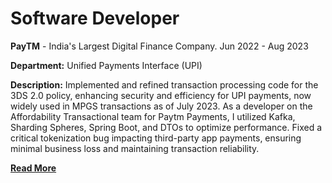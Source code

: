 # Software Developer 
**PayTM** - India's Largest Digital Finance Company.
Jun 2022 - Aug 2023
<br>

**Department:** Unified Payments Interface (UPI)
<br>

**Description:** Implemented and refined transaction processing code for the 3DS 2.0 policy, enhancing security and efficiency for UPI payments, now widely used in MPGS transactions as of July 2023. As a developer on the Affordability Transactional team for Paytm Payments, I utilized Kafka, Sharding Spheres, Spring Boot, and DTOs to optimize performance. Fixed a critical tokenization bug impacting third-party app payments, ensuring minimal business loss and maintaining transaction reliability.
<br>

**[Read More](../pages/experience.html)**

<!-- **[<i class="fa-solid fa-circle-info"></i> Learn More](../pages/experience.html)** -->
